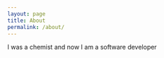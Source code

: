 ```yaml
---
layout: page
title: About
permalink: /about/
---
```


I was a chemist and now I am a software developer
